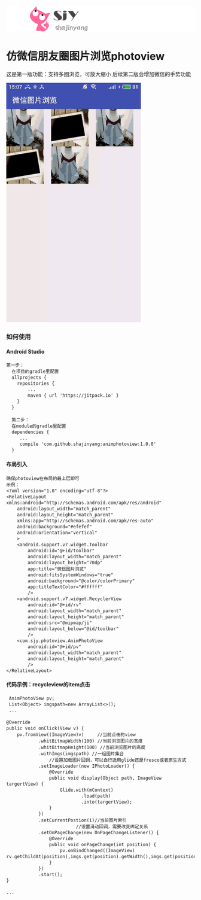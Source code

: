 ![](sjylogo.png)
# 仿微信朋友圈图片浏览photoview
  这是第一版功能：支持多图浏览，可放大缩小
  后续第二版会增加微信的手势功能


![](gif22.gif)




### 如何使用

#### Android Studio
    第一步：
      在项目的gradle里配置
      allprojects {
        repositories {
            ...
            maven { url 'https://jitpack.io' }
        }
      }

      第二步：
      在module的gradle里配置
      dependencies {
         ...
      	 compile 'com.github.shajinyang:animphotoview:1.0.0'
      }

#### 布局引入
    确保photoview在布局的最上层即可
    示例：
    <?xml version="1.0" encoding="utf-8"?>
    <RelativeLayout xmlns:android="http://schemas.android.com/apk/res/android"
        android:layout_width="match_parent"
        android:layout_height="match_parent"
        xmlns:app="http://schemas.android.com/apk/res-auto"
        android:background="#efefef"
        android:orientation="vertical"
        >
        <android.support.v7.widget.Toolbar
            android:id="@+id/toolbar"
            android:layout_width="match_parent"
            android:layout_height="70dp"
            app:title="微信图片浏览"
            android:fitsSystemWindows="true"
            android:background="@color/colorPrimary"
            app:titleTextColor="#ffffff"
            />
        <android.support.v7.widget.RecyclerView
            android:id="@+id/rv"
            android:layout_width="match_parent"
            android:layout_height="match_parent"
            android:src="@mipmap/ji"
            android:layout_below="@id/toolbar"
            />
        <com.sjy.photoview.AnimPhotoView
            android:id="@+id/pv"
            android:layout_width="match_parent"
            android:layout_height="match_parent"
            />
    </RelativeLayout>



#### 代码示例：recycleview的item点击

     AnimPhotoView pv;
     List<Object> imgspath=new ArrayList<>();
     ...

    @Override
    public void onClick(View v) {
        pv.fromView((ImageView)v)     //当前点击的view
                .whitBitmapWidth(100) //当前浏览图片的宽度
                .whitBitmapHeight(100) //当前浏览图片的高度
                .withImgs(imgspath) //一组图片集合
                    //设置加载图片回调，可以自行选用glide还是fresco或者原生方式
                .setImageLoader(new IPhotoLoader() {
                    @Override
                    public void display(Object path, ImageView targertView) {
                        Glide.with(mContext)
                                .load(path)
                                .into(targertView);
                    }
                })
                .setCurrentPostion(i)//当前图片索引
                              //设置滑动回调，需要改变绑定关系
                .setOnPageChange(new OnPageChangeListener() {
                    @Override
                    public void onPageChange(int position) {
                        pv.onBindChanged((ImageView) rv.getChildAt(position),imgs.get(position).getWidth(),imgs.get(position).getHeight());
                    }
                })
                .start();
    }

    ...



















